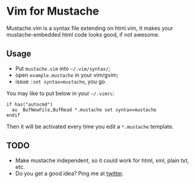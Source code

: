 Vim for Mustache
================

Mustache.vim is a syntax file extending on html.vim, it makes your mustache-embedded html code looks good, if not awesome.

## Usage

* Put `mustache.vim` into `~/.vim/syntax/`;
* open `example.mustache` in your vim/gvim;
* issue `:set syntax=mustache`, you go.

You may like to put below in your `~/.vimrc`:

    if has("autocmd")
      au  BufNewFile,BufRead *.mustache set syntax=mustache
    endif

Then it will be activated every time you edit a `*.mustache` template.


## TODO

* Make mustache independent, so it could work for html, xml, plain txt, etc.
* Do you get a good idea? Ping me at [twitter](http://twitter.com/juvenn).
